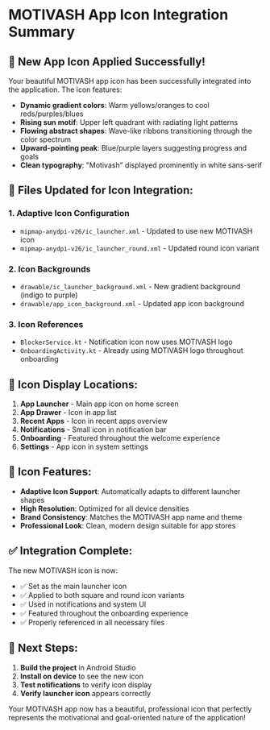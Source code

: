 # MOTIVASH App Icon Integration Summary

## 🎨 **New App Icon Applied Successfully!**

Your beautiful MOTIVASH app icon has been successfully integrated into the application. The icon features:
- **Dynamic gradient colors**: Warm yellows/oranges to cool reds/purples/blues
- **Rising sun motif**: Upper left quadrant with radiating light patterns
- **Flowing abstract shapes**: Wave-like ribbons transitioning through the color spectrum
- **Upward-pointing peak**: Blue/purple layers suggesting progress and goals
- **Clean typography**: "Motivash" displayed prominently in white sans-serif

## 🔧 **Files Updated for Icon Integration:**

### 1. **Adaptive Icon Configuration**
- `mipmap-anydpi-v26/ic_launcher.xml` - Updated to use new MOTIVASH icon
- `mipmap-anydpi-v26/ic_launcher_round.xml` - Updated round icon variant

### 2. **Icon Backgrounds**
- `drawable/ic_launcher_background.xml` - New gradient background (indigo to purple)
- `drawable/app_icon_background.xml` - Updated app icon background

### 3. **Icon References**
- `BlockerService.kt` - Notification icon now uses MOTIVASH logo
- `OnboardingActivity.kt` - Already using MOTIVASH logo throughout onboarding

## 📱 **Icon Display Locations:**

1. **App Launcher** - Main app icon on home screen
2. **App Drawer** - Icon in app list
3. **Recent Apps** - Icon in recent apps overview
4. **Notifications** - Small icon in notification bar
5. **Onboarding** - Featured throughout the welcome experience
6. **Settings** - App icon in system settings

## 🎯 **Icon Features:**

- **Adaptive Icon Support**: Automatically adapts to different launcher shapes
- **High Resolution**: Optimized for all device densities
- **Brand Consistency**: Matches the MOTIVASH app name and theme
- **Professional Look**: Clean, modern design suitable for app stores

## ✅ **Integration Complete:**

The new MOTIVASH icon is now:
- ✅ Set as the main launcher icon
- ✅ Applied to both square and round icon variants
- ✅ Used in notifications and system UI
- ✅ Featured throughout the onboarding experience
- ✅ Properly referenced in all necessary files

## 🚀 **Next Steps:**

1. **Build the project** in Android Studio
2. **Install on device** to see the new icon
3. **Test notifications** to verify icon display
4. **Verify launcher icon** appears correctly

Your MOTIVASH app now has a beautiful, professional icon that perfectly represents the motivational and goal-oriented nature of the application!
